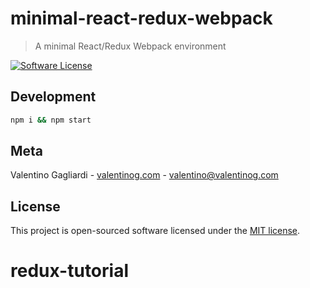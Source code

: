 # minimal-react-redux-webpack
> A minimal React/Redux Webpack environment

[![Software License](https://img.shields.io/badge/license-MIT-brightgreen.svg?style=flat)](LICENSE)

## Development

```bash
npm i && npm start
```

## Meta

Valentino Gagliardi - [valentinog.com](https://www.valentinog.com) - valentino@valentinog.com

## License

This project is open-sourced software licensed under the [MIT license](http://opensource.org/licenses/MIT).
# redux-tutorial
